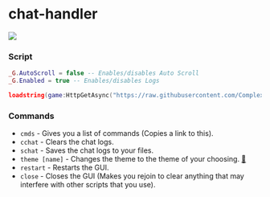 # chat-handler

![](https://cdn.discordapp.com/attachments/753019137638269040/989503704606572624/unknown.png)

### Script
```lua
_G.AutoScroll = false -- Enables/disables Auto Scroll
_G.Enabled = true -- Enables/disables Logs

loadstring(game:HttpGetAsync("https://raw.githubusercontent.com/ComplexGithub/chat-handler/main/.lua"))();
```

### Commands
* `cmds` - Gives you a list of commands (Copies a link to this).
* `cchat` - Clears the chat logs.
* `schat` - Saves the chat logs to your files.
* `theme [name]` - Changes the theme to the theme of your choosing. [🔗](https://google.com/)
* `restart` - Restarts the GUI.
* `close` - Closes the GUI (Makes you rejoin to clear anything that may interfere with other scripts that you use).

